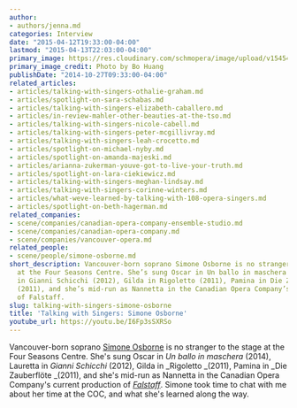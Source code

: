 ```yaml
---
author:
- authors/jenna.md
categories: Interview
date: "2015-04-12T19:33:00-04:00"
lastmod: "2015-04-13T22:03:00-04:00"
primary_image: https://res.cloudinary.com/schmopera/image/upload/v1545409169/media/webhook-uploads/1428881514968/Simone.jpg.jpg
primary_image_credit: Photo by Bo Huang
publishDate: "2014-10-27T09:33:00-04:00"
related_articles:
- articles/talking-with-singers-othalie-graham.md
- articles/spotlight-on-sara-schabas.md
- articles/talking-with-singers-elizabeth-caballero.md
- articles/in-review-mahler-other-beauties-at-the-tso.md
- articles/talking-with-singers-nicole-cabell.md
- articles/talking-with-singers-peter-mcgillivray.md
- articles/talking-with-singers-leah-crocetto.md
- articles/spotlight-on-michael-nyby.md
- articles/spotlight-on-amanda-majeski.md
- articles/arianna-zukerman-youve-got-to-live-your-truth.md
- articles/spotlight-on-lara-ciekiewicz.md
- articles/talking-with-singers-meghan-lindsay.md
- articles/talking-with-singers-corinne-winters.md
- articles/what-weve-learned-by-talking-with-108-opera-singers.md
- articles/spotlight-on-beth-hagerman.md
related_companies:
- scene/companies/canadian-opera-company-ensemble-studio.md
- scene/companies/canadian-opera-company.md
- scene/companies/vancouver-opera.md
related_people:
- scene/people/simone-osborne.md
short_description: Vancouver-born soprano Simone Osborne is no stranger to the stage
  at the Four Seasons Centre. She’s sung Oscar in Un ballo in maschera (2014), Lauretta
  in Gianni Schicchi (2012), Gilda in Rigoletto (2011), Pamina in Die Zauberflöte
  (2011), and she’s mid-run as Nannetta in the Canadian Opera Company’s current production
  of Falstaff.
slug: talking-with-singers-simone-osborne
title: 'Talking with Singers: Simone Osborne'
youtube_url: https://youtu.be/I6Fp3sSXRSo
---
```


Vancouver-born soprano [Simone Osborne](https://twitter.com/SimoneOsborne) is no stranger to the stage at the Four Seasons Centre. She's sung Oscar in _Un ballo in maschera_ (2014), Lauretta in _Gianni Schicchi_ (2012), Gilda in _Rigoletto _(2011), Pamina in _Die Zauberflöte _(2011), and she's mid-run as Nannetta in the Canadian Opera Company's current production of [_Falstaff_](http://www.coc.ca/PerformancesAndTickets/1415Season/Falstaff.aspx). Simone took time to chat with me about her time at the COC, and what she's learned along the way.
